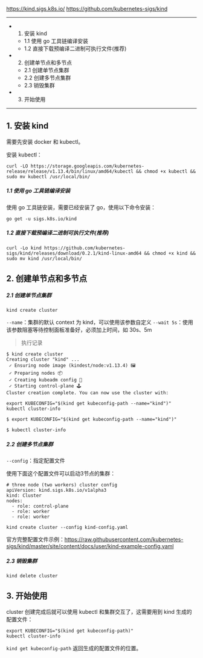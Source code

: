 https://kind.sigs.k8s.io/
https://github.com/kubernetes-sigs/kind

---

* 1. 安装 kind
    * 1.1 使用 go 工具链编译安装
    * 1.2 直接下载预编译二进制可执行文件(推荐)

* 2. 创建单节点和多节点
    * 2.1 创建单节点集群
    * 2.2 创建多节点集群
    * 2.3 销毁集群

* 3. 开始使用

---

## 1. 安装 kind

需要先安装 docker 和 kubectl。

安装 kubectl：

```
curl -LO https://storage.googleapis.com/kubernetes-release/release/v1.13.4/bin/linux/amd64/kubectl && chmod +x kubectl && sudo mv kubectl /usr/local/bin/
```

##### 1.1 使用 go 工具链编译安装

使用 go 工具链安装，需要已经安装了 go，使用以下命令安装：

```
go get -u sigs.k8s.io/kind
```

##### 1.2 直接下载预编译二进制可执行文件(推荐)

```
curl -Lo kind https://github.com/kubernetes-sigs/kind/releases/download/0.2.1/kind-linux-amd64 && chmod +x kind && sudo mv kind /usr/local/bin/
```

## 2. 创建单节点和多节点

##### 2.1 创建单节点集群

```
kind create cluster
```

`--name`：集群的默认 context 为 kind，可以使用该参数自定义
`--wait 5s`：使用该参数阻塞等待控制面板准备好，必须加上时间，如 30s、5m

> 执行记录

```
$ kind create cluster
Creating cluster "kind" ...
 ✓ Ensuring node image (kindest/node:v1.13.4) 🖼
 ✓ Preparing nodes 📦
 ✓ Creating kubeadm config 📜
 ✓ Starting control-plane 🕹️
Cluster creation complete. You can now use the cluster with:

export KUBECONFIG="$(kind get kubeconfig-path --name="kind")"
kubectl cluster-info
```

```
$ export KUBECONFIG="$(kind get kubeconfig-path --name="kind")"

$ kubectl cluster-info
```

##### 2.2 创建多节点集群

`--config`：指定配置文件

使用下面这个配置文件可以启动3节点的集群：

```
# three node (two workers) cluster config
apiVersion: kind.sigs.k8s.io/v1alpha3
kind: Cluster
nodes:
  - role: control-plane
  - role: worker
  - role: worker
```

```
kind create cluster --config kind-config.yaml
```

官方完整配置文件示例：https://raw.githubusercontent.com/kubernetes-sigs/kind/master/site/content/docs/user/kind-example-config.yaml

##### 2.3 销毁集群

```
kind delete cluster
```

## 3. 开始使用

cluster 创建完成后就可以使用 kubectl 和集群交互了，这需要用到 kind 生成的配置文件：

```
export KUBECONFIG="$(kind get kubeconfig-path)"
kubectl cluster-info
```

`kind get kubeconfig-path` 返回生成的配置文件的位置。
